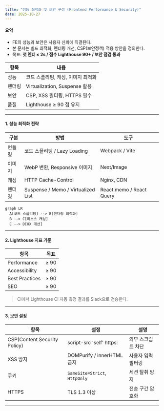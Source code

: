 ```yaml
---
title: "성능 최적화 및 보안 구성 (Frontend Performance & Security)"
date: 2025-10-27
---
```


#### 요약
- FE의 성능과 보안은 사용자 신뢰에 직결된다.  
- 본 문서는 빌드 최적화, 렌더링 개선, CSP(보안정책) 적용 방안을 정의한다.  
- 목표: **첫 렌더 ≤ 2s / 점수 Lighthouse 90+ / 보안 점검 통과**

| 항목  | 내용                          |
| --- | --------------------------- |
| 성능  | 코드 스플리팅, 캐싱, 이미지 최적화        |
| 렌더링 | Virtualization, Suspense 활용 |
| 보안  | CSP, XSS 필터링, HTTPS 필수      |
| 품질  | Lighthouse ≥ 90 점 유지        |


---

#### 1. 성능 최적화 전략

| 구분 | 방법 | 도구 |
|------|------|------|
| 번들링 | 코드 스플리팅 / Lazy Loading | Webpack / Vite |
| 이미지 | WebP 변환, Responsive 이미지 | Next/Image |
| 캐싱 | HTTP Cache-Control | Nginx, CDN |
| 렌더링 | Suspense / Memo / Virtualized List | React.memo / React Query |

```mermaid
graph LR
  A[코드 스플리팅] --> B[렌더링 최적화]
  B --> C[리소스 캐싱]
  C --> D[UX 개선]
```

---

#### 2. Lighthouse 지표 기준

| 항목             | 목표   |
| -------------- | ---- |
| Performance    | ≥ 90 |
| Accessibility  | ≥ 90 |
| Best Practices | ≥ 90 |
| SEO            | ≥ 90 |

> CI에서 Lighthouse CI 자동 측정 결과를 Slack으로 전송한다.

---

#### 3. 보안 설정

| 항목                           | 설정                            | 설명         |
| ---------------------------- | ----------------------------- | ---------- |
| CSP(Content Security Policy) | script-src 'self' https:      | 외부 스크립트 차단 |
| XSS 방지                       | DOMPurify / innerHTML 금지      | 사용자 입력 필터링 |
| 쿠키                           | `SameSite=Strict`, `HttpOnly` | 세션 탈취 방지   |
| HTTPS                        | TLS 1.3 이상                    | 전송 구간 암호화  |

---

